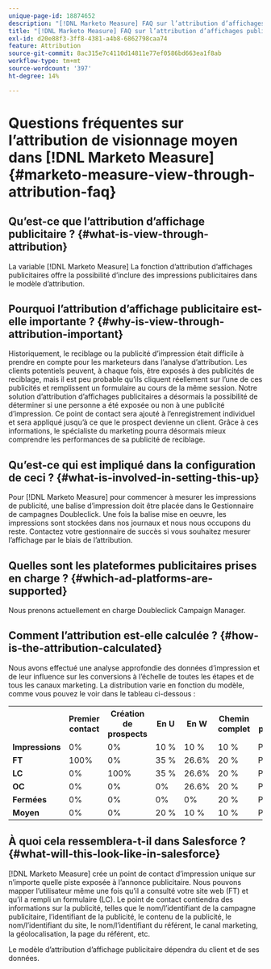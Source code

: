 ```yaml
---
unique-page-id: 18874652
description: "[!DNL Marketo Measure] FAQ sur l’attribution d’affichages publicitaires - [!DNL Marketo Measure] - Documentation du produit"
title: "[!DNL Marketo Measure] FAQ sur l’attribution d’affichages publicitaires"
exl-id: d20e88f3-3ff8-4381-a4b8-6862798caa74
feature: Attribution
source-git-commit: 8ac315e7c4110d14811e77ef0586bd663ea1f8ab
workflow-type: tm+mt
source-wordcount: '397'
ht-degree: 14%

---
```


# Questions fréquentes sur l’attribution de visionnage moyen dans [!DNL Marketo Measure] {#marketo-measure-view-through-attribution-faq}

## Qu’est-ce que l’attribution d’affichage publicitaire ? {#what-is-view-through-attribution}

La variable [!DNL Marketo Measure] La fonction d’attribution d’affichages publicitaires offre la possibilité d’inclure des impressions publicitaires dans le modèle d’attribution.

## Pourquoi l’attribution d’affichage publicitaire est-elle importante ? {#why-is-view-through-attribution-important}

Historiquement, le reciblage ou la publicité d’impression était difficile à prendre en compte pour les marketeurs dans l’analyse d’attribution. Les clients potentiels peuvent, à chaque fois, être exposés à des publicités de reciblage, mais il est peu probable qu’ils cliquent réellement sur l’une de ces publicités et remplissent un formulaire au cours de la même session. Notre solution d’attribution d’affichages publicitaires a désormais la possibilité de déterminer si une personne a été exposée ou non à une publicité d’impression. Ce point de contact sera ajouté à l’enregistrement individuel et sera appliqué jusqu’à ce que le prospect devienne un client. Grâce à ces informations, le spécialiste du marketing pourra désormais mieux comprendre les performances de sa publicité de reciblage.

## Qu’est-ce qui est impliqué dans la configuration de ceci ? {#what-is-involved-in-setting-this-up}

Pour [!DNL Marketo Measure] pour commencer à mesurer les impressions de publicité, une balise d’impression doit être placée dans le Gestionnaire de campagnes Doubleclick. Une fois la balise mise en oeuvre, les impressions sont stockées dans nos journaux et nous nous occupons du reste. Contactez votre gestionnaire de succès si vous souhaitez mesurer l’affichage par le biais de l’attribution.

## Quelles sont les plateformes publicitaires prises en charge ? {#which-ad-platforms-are-supported}

Nous prenons actuellement en charge Doubleclick Campaign Manager.

## Comment l’attribution est-elle calculée ? {#how-is-the-attribution-calculated}

Nous avons effectué une analyse approfondie des données d’impression et de leur influence sur les conversions à l’échelle de toutes les étapes et de tous les canaux marketing. La distribution varie en fonction du modèle, comme vous pouvez le voir dans le tableau ci-dessous :

<table> 
 <colgroup> 
  <col> 
  <col> 
  <col> 
  <col> 
  <col> 
  <col> 
  <col> 
 </colgroup> 
 <tbody> 
  <tr> 
   <th><br></th> 
   <th>Premier contact</th> 
   <th>Création de prospects</th> 
   <th>En U</th> 
   <th>En W</th> 
   <th>Chemin complet</th> 
   <th>Modèle personnalisé</th> 
  </tr> 
  <tr> 
   <td><strong>Impressions</strong></td> 
   <td>0%</td> 
   <td>0%</td> 
   <td>10 %</td> 
   <td>10 %</td> 
   <td>10 %</td> 
   <td>Personnaliser</td> 
  </tr> 
  <tr> 
   <td><strong>FT</strong></td> 
   <td>100%</td> 
   <td>0%</td> 
   <td>35 %</td> 
   <td>26.6%</td> 
   <td>20 %</td> 
   <td>Personnaliser</td> 
  </tr> 
  <tr> 
   <td><strong>LC</strong></td> 
   <td>0%</td> 
   <td>100%</td> 
   <td>35 %</td> 
   <td>26.6%</td> 
   <td>20 %</td> 
   <td>Personnaliser</td> 
  </tr> 
  <tr> 
   <td><strong>OC</strong></td> 
   <td>0%</td> 
   <td>0%</td> 
   <td>0%</td> 
   <td>26.6%</td> 
   <td>20 %</td> 
   <td>Personnaliser</td> 
  </tr> 
  <tr> 
   <td><strong>Fermées</strong></td> 
   <td>0%</td> 
   <td>0%</td> 
   <td>0%</td> 
   <td>0%</td> 
   <td>20 %</td> 
   <td>Personnaliser</td> 
  </tr> 
  <tr> 
   <td><strong>Moyen</strong></td> 
   <td>0%</td> 
   <td>0%</td> 
   <td>20 %</td> 
   <td>10 %</td> 
   <td>10 %</td> 
   <td>Personnaliser</td> 
  </tr> 
 </tbody> 
</table>

## À quoi cela ressemblera-t-il dans Salesforce ? {#what-will-this-look-like-in-salesforce}

[!DNL Marketo Measure] crée un point de contact d’impression unique sur n’importe quelle piste exposée à l’annonce publicitaire. Nous pouvons mapper l’utilisateur même une fois qu’il a consulté votre site web (FT) et qu’il a rempli un formulaire (LC). Le point de contact contiendra des informations sur la publicité, telles que le nom/l’identifiant de la campagne publicitaire, l’identifiant de la publicité, le contenu de la publicité, le nom/l’identifiant du site, le nom/l’identifiant du référent, le canal marketing, la géolocalisation, la page du référent, etc.

Le modèle d’attribution d’affichage publicitaire dépendra du client et de ses données.
